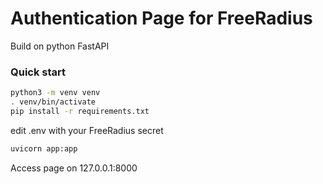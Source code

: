 # Authentication Page for FreeRadius
Build on python FastAPI

### Quick start
```bash
python3 -m venv venv
. venv/bin/activate
pip install -r requirements.txt
```
edit .env with your FreeRadius secret

```bash
uvicorn app:app
```

Access page on 127.0.0.1:8000
